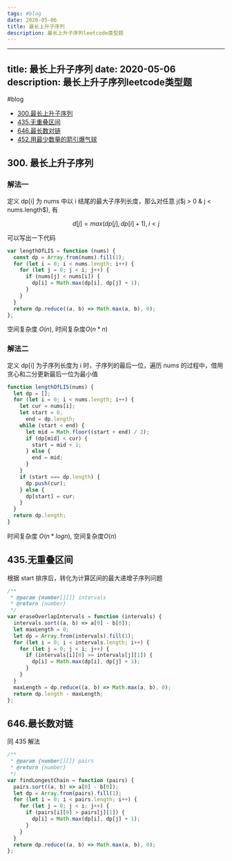 ```yaml
---
tags: #blog
date: 2020-05-06
title: 最长上升子序列
description: 最长上升子序列leetcode类型题
---
```


---
title: 最长上升子序列
date: 2020-05-06
description: 最长上升子序列leetcode类型题
---

#blog

- [300.最长上升子序列](https://leetcode-cn.com/problems/longest-increasing-subsequence/description/)
- [435.无重叠区间](https://leetcode-cn.com/problems/non-overlapping-intervals/description/)
- [646.最长数对链](https://leetcode-cn.com/problems/maximum-length-of-pair-chain/description/)
- [452.用最少数量的箭引爆气球](https://leetcode-cn.com/problems/minimum-number-of-arrows-to-burst-balloons/description/)

## 300. 最长上升子序列

### 解法一

定义 dp[i] 为 nums 中以 i 结尾的最大子序列长度，那么对任意 j($j > 0 & j < nums.length$), 有

$$
d[j] = max(dp[j], dp[i] + 1), i < j
$$

可以写出一下代码

```javascript
var lengthOfLIS = function (nums) {
  const dp = Array.from(nums).fill(1);
  for (let i = 0; i < nums.length; i++) {
    for (let j = 0; j < i; j++) {
      if (nums[j] < nums[i]) {
        dp[i] = Math.max(dp[i], dp[j] + 1);
      }
    }
  }
  return dp.reduce((a, b) => Math.max(a, b), 0);
};
```

空间复杂度 $O(n)$, 时间复杂度$O(n * n )$

### 解法二

定义 dp[i] 为子序列长度为 i 时，子序列的最后一位，遍历 nums 的过程中，借用贪心和二分更新最后一位为最小值

```js
function lengthOfLIS(nums) {
  let dp = [];
  for (let i = 0; i < nums.length; i++) {
    let cur = nums[i];
    let start = 0,
      end = dp.length;
    while (start < end) {
      let mid = Math.floor((start + end) / 2);
      if (dp[mid] < cur) {
        start = mid + 1;
      } else {
        end = mid;
      }
    }
    if (start === dp.length) {
      dp.push(cur);
    } else {
      dp[start] = cur;
    }
  }
  return dp.length;
}
```

时间复杂度 $O(n * logn)$, 空间复杂度$O(n)$

## 435.无重叠区间

根据 start 排序后，转化为计算区间的最大递增子序列问题

```js
/**
 * @param {number[][]} intervals
 * @return {number}
 */
var eraseOverlapIntervals = function (intervals) {
  intervals.sort((a, b) => a[0] - b[0]);
  let maxLength = 0;
  let dp = Array.from(intervals).fill(1);
  for (let i = 0; i < intervals.length; i++) {
    for (let j = 0; j < i; j++) {
      if (intervals[i][0] >= intervals[j][1]) {
        dp[i] = Math.max(dp[i], dp[j] + 1);
      }
    }
  }
  maxLength = dp.reduce((a, b) => Math.max(a, b), 0);
  return dp.length - maxLength;
};
```

## 646.最长数对链

同 435 解法

```js
/**
 * @param {number[][]} pairs
 * @return {number}
 */
var findLongestChain = function (pairs) {
  pairs.sort((a, b) => a[0] - b[0]);
  let dp = Array.from(pairs).fill(1);
  for (let i = 0; i < pairs.length; i++) {
    for (let j = 0; j < i; j++) {
      if (pairs[i][0] > pairs[j][1]) {
        dp[i] = Math.max(dp[i], dp[j] + 1);
      }
    }
  }
  return dp.reduce((a, b) => Math.max(a, b), 0);
};
```
